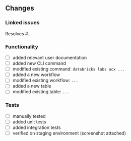 <!-- REMOVE IRRELEVANT COMMENTS BEFORE CREATING A PULL REQUEST -->
## Changes
<!-- Summary of your changes that are easy to understand. Add screenshots when necessary -->

### Linked issues
<!-- DOC: Link issue with a keyword: close, closes, closed, fix, fixes, fixed, resolve, resolves, resolved. See https://docs.github.com/en/issues/tracking-your-work-with-issues/linking-a-pull-request-to-an-issue#linking-a-pull-request-to-an-issue-using-a-keyword -->

Resolves #..

### Functionality

- [ ] added relevant user documentation
- [ ] added new CLI command
- [ ] modified existing command: `databricks labs ucx ...`
- [ ] added a new workflow
- [ ] modified existing workflow: `...`
- [ ] added a new table
- [ ] modified existing table: `...`

### Tests
<!-- How is this tested? Please see the checklist below and also describe any other relevant tests -->

- [ ] manually tested
- [ ] added unit tests
- [ ] added integration tests
- [ ] verified on staging environment (screenshot attached)
